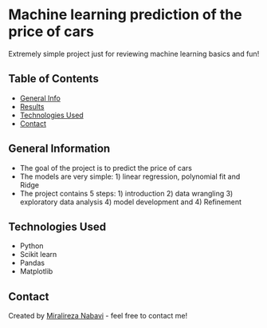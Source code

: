 # Machine learning prediction of the price of cars
Extremely simple project just for reviewing machine learning basics and fun!

## Table of Contents
* [General Info](#general-information)
* [Results](Results)
* [Technologies Used](#technologies-used)
* [Contact](#contact)
<!-- * [License](#license) -->


## General Information
- The goal of the project is to predict the price of cars
- The models are very simple: 1) linear regression, polynomial fit and Ridge
- The project contains 5 steps: 1) introduction 2) data wrangling 3) exploratory data analysis 4) model development and 4) Refinement

## Technologies Used
- Python
- Scikit learn
- Pandas
- Matplotlib

## Contact
Created by [Miralireza Nabavi](anabavib@asu.edu) - feel free to contact me!
